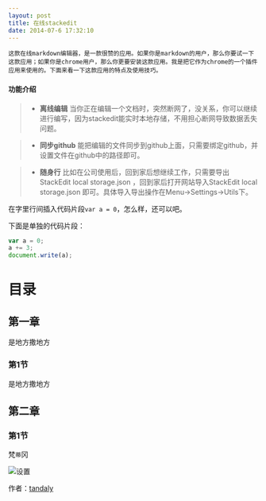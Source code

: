 ```yaml
---
layout: post
title: 在线stackedit
date: 2014-07-6 17:32:10  
---
```


```
这款在线markdown编辑器，是一款很赞的应用。如果你是markdown的用户，那么你要试一下这款应用；如果你是chrome用户，那么你更要安装这款应用。我是把它作为chrome的一个插件应用来使用的。下面来看一下这款应用的特点及使用技巧。
```

#### **功能介绍**

>- **离线编辑** 当你正在编辑一个文档时，突然断网了，没关系，你可以继续进行编写，因为stackedit能实时本地存储，不用担心断网导致数据丢失问题。

>- **同步github** 能把编辑的文件同步到github上面，只需要绑定github，并设置文件在github中的路径即可。

>- **随身行** 比如在公司使用后，回到家后想继续工作，只需要导出StackEdit local storage.json ，回到家后打开网站导入StackEdit local storage.json 即可。具体导入导出操作在Menu->Settings->Utils下。


在字里行间插入代码片段`var a = 0`，怎么样，还可以吧。

下面是单独的代码片段：

```javascript
var a = 0;
a += 3;
document.write(a);
```
  
  

目录
===

## 第一章

是地方撒地方


### 第1节

是地方撒地方

## 第二章

### 第1节

梵`蒂`冈

![设置](https://raw.githubusercontent.com/tandaly/res/master/img/powerdesigner01.jpg"去掉PowerDesigner中生成sql的双引号") 


作者：[tandaly](http://tandaly.github.com)

